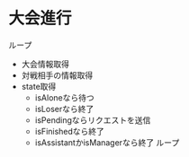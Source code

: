 # 大会進行

ループ
- 大会情報取得
- 対戦相手の情報取得
- state取得
    - isAloneなら待つ
    - isLoserなら終了
    - isPendingならリクエストを送信
    - isFinishedなら終了
    - isAssistantかisManagerなら終了
ループ
